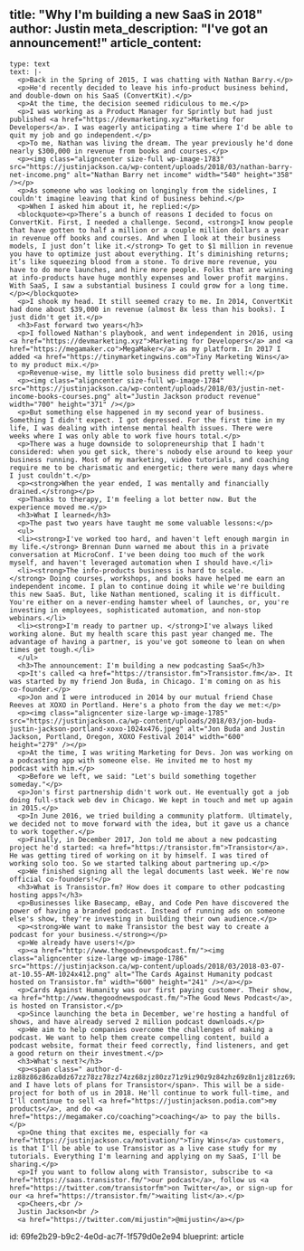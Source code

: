title: "Why I'm building a new SaaS in 2018"
author: Justin
meta_description: "I've got an announcement!"
article_content:
  -
    type: text
    text: |-
      <p>Back in the Spring of 2015, I was chatting with Nathan Barry.</p>
      <p>He'd recently decided to leave his info-product business behind, and double-down on his SaaS (ConvertKit).</p>
      <p>At the time, the decision seemed ridiculous to me.</p>
      <p>I was working as a Product Manager for Sprintly but had just published <a href="https://devmarketing.xyz">Marketing for Developers</a>. I was eagerly anticipating a time where I'd be able to quit my job and go independent.</p>
      <p>To me, Nathan was living the dream. The year previously he'd done nearly $300,000 in revenue from books and courses.</p>
      <p><img class="aligncenter size-full wp-image-1783" src="https://justinjackson.ca/wp-content/uploads/2018/03/nathan-barry-net-income.png" alt="Nathan Barry net income" width="540" height="358" /></p>
      <p>As someone who was looking on longingly from the sidelines, I couldn't imagine leaving that kind of business behind.</p>
      <p>When I asked him about it, he replied:</p>
      <blockquote><p>There’s a bunch of reasons I decided to focus on ConvertKit. First, I needed a challenge. Second, <strong>I know people that have gotten to half a million or a couple million dollars a year in revenue off books and courses. And when I look at their business models, I just don’t like it.</strong> To get to $1 million in revenue you have to optimize just about everything. It’s diminishing returns; it’s like squeezing blood from a stone. To drive more revenue, you have to do more launches, and hire more people. Folks that are winning at info-products have huge monthly expenses and lower profit margins. With SaaS, I saw a substantial business I could grow for a long time.</p></blockquote>
      <p>I shook my head. It still seemed crazy to me. In 2014, ConvertKit had done about $39,000 in revenue (almost 8x less than his books). I just didn't get it.</p>
      <h3>Fast forward two years</h3>
      <p>I followed Nathan's playbook, and went independent in 2016, using <a href="https://devmarketing.xyz">Marketing for Developers</a> and <a href="https://megamaker.co">MegaMaker</a> as my platform. In 2017 I added <a href="https://tinymarketingwins.com">Tiny Marketing Wins</a> to my product mix.</p>
      <p>Revenue-wise, my little solo business did pretty well:</p>
      <p><img class="aligncenter size-full wp-image-1784" src="https://justinjackson.ca/wp-content/uploads/2018/03/justin-net-income-books-courses.png" alt="Justin Jackson product revenue" width="700" height="371" /></p>
      <p>But something else happened in my second year of business. Something I didn't expect. I got depressed. For the first time in my life, I was dealing with intense mental health issues. There were weeks where I was only able to work five hours total.</p>
      <p>There was a huge downside to solopreneurship that I hadn't considered: when you get sick, there's nobody else around to keep your business running. Most of my marketing, video tutorials, and coaching require me to be charismatic and energetic; there were many days where I just couldn't.</p>
      <p><strong>When the year ended, I was mentally and financially drained.</strong></p>
      <p>Thanks to therapy, I'm feeling a lot better now. But the experience moved me.</p>
      <h3>What I learned</h3>
      <p>The past two years have taught me some valuable lessons:</p>
      <ul>
      <li><strong>I've worked too hard, and haven't left enough margin in my life.</strong> Brennan Dunn warned me about this in a private conversation at MicroConf. I've been doing too much of the work myself, and haven't leveraged automation when I should have.</li>
      <li><strong>The info-products business is hard to scale.</strong> Doing courses, workshops, and books have helped me earn an independent income. I plan to continue doing it while we're building this new SaaS. But, like Nathan mentioned, scaling it is difficult. You're either on a never-ending hamster wheel of launches, or, you're investing in employees, sophisticated automation, and non-stop webinars.</li>
      <li><strong>I'm ready to partner up. </strong>I've always liked working alone. But my health scare this past year changed me. The advantage of having a partner, is you've got someone to lean on when times get tough.</li>
      </ul>
      <h3>The announcement: I'm building a new podcasting SaaS</h3>
      <p>It's called <a href="https://transistor.fm">Transistor.fm</a>. It was started by my friend Jon Buda, in Chicago. I'm coming on as his co-founder.</p>
      <p>Jon and I were introduced in 2014 by our mutual friend Chase Reeves at XOXO in Portland. Here's a photo from the day we met:</p>
      <p><img class="aligncenter size-large wp-image-1785" src="https://justinjackson.ca/wp-content/uploads/2018/03/jon-buda-justin-jackson-portland-xoxo-1024x476.jpeg" alt="Jon Buda and Justin Jackson, Portland, Oregon, XOXO Festival 2014" width="600" height="279" /></p>
      <p>At the time, I was writing Marketing for Devs. Jon was working on a podcasting app with someone else. He invited me to host my podcast with him.</p>
      <p>Before we left, we said: "Let's build something together someday."</p>
      <p>Jon's first partnership didn't work out. He eventually got a job doing full-stack web dev in Chicago. We kept in touch and met up again in 2015.</p>
      <p>In June 2016, we tried building a community platform. Ultimately, we decided not to move forward with the idea, but it gave us a chance to work together.</p>
      <p>Finally, in December 2017, Jon told me about a new podcasting project he'd started: <a href="https://transistor.fm">Transistor</a>. He was getting tired of working on it by himself. I was tired of working solo too. So we started talking about partnering up.</p>
      <p>We finished signing all the legal documents last week. We're now official co-founders!</p>
      <h3>What is Transistor.fm? How does it compare to other podcasting hosting apps?</h3>
      <p>Businesses like Basecamp, eBay, and Code Pen have discovered the power of having a branded podcast. Instead of running ads on someone else's show, they're investing in building their own audience.</p>
      <p><strong>We want to make Transistor the best way to create a podcast for your business.</strong></p>
      <p>We already have users!</p>
      <p><a href="http://www.thegoodnewspodcast.fm/"><img class="aligncenter size-large wp-image-1786" src="https://justinjackson.ca/wp-content/uploads/2018/03/2018-03-07-at-10.55-AM-1024x412.png" alt="The Cards Against Humanity podcast hosted on Transistor.fm" width="600" height="241" /></a></p>
      <p>Cards Against Humanity was our first paying customer. Their show, <a href="http://www.thegoodnewspodcast.fm/">The Good News Podcast</a>, is hosted on Transistor.</p>
      <p>Since launching the beta in December, we're hosting a handful of shows, and have already served 2 million podcast downloads.</p>
      <p>We aim to help companies overcome the challenges of making a podcast. We want to help them create compelling content, build a podcast website, format their feed correctly, find listeners, and get a good return on their investment.</p>
      <h3>What's next?</h3>
      <p><span class=" author-d-iz88z86z86za0dz67zz78zz78zz74zz68zjz80zz71z9iz90z9z84zhz69z8n1jz81zz69zz70zz90zz67zsz78zz68zrz81zz122zz81zcz89zz122zmz89zw2z73zz81zz66zz90z">Jon and I have lots of plans for Transistor</span>. This will be a side-project for both of us in 2018. He'll continue to work full-time, and I'll continue to sell <a href="https://justinjackson.podia.com">my products</a>, and do <a href="https://megamaker.co/coaching">coaching</a> to pay the bills.</p>
      <p>One thing that excites me, especially for <a href="https://justinjackson.ca/motivation/">Tiny Wins</a> customers, is that I'll be able to use Transistor as a live case study for my tutorials. Everything I'm learning and applying on my SaaS, I'll be sharing.</p>
      <p>If you want to follow along with Transistor, subscribe to <a href="https://saas.transistor.fm/">our podcast</a>, follow us <a href="https://twitter.com/transistorfm">on Twitter</a>, or sign-up for our <a href="https://transistor.fm/">waiting list</a>.</p>
      <p>Cheers,<br />
      Justin Jackson<br />
      <a href="https://twitter.com/mijustin">@mijustin</a></p>
id: 69fe2b29-b9c2-4e0d-ac7f-1f579d0e2e94
blueprint: article
